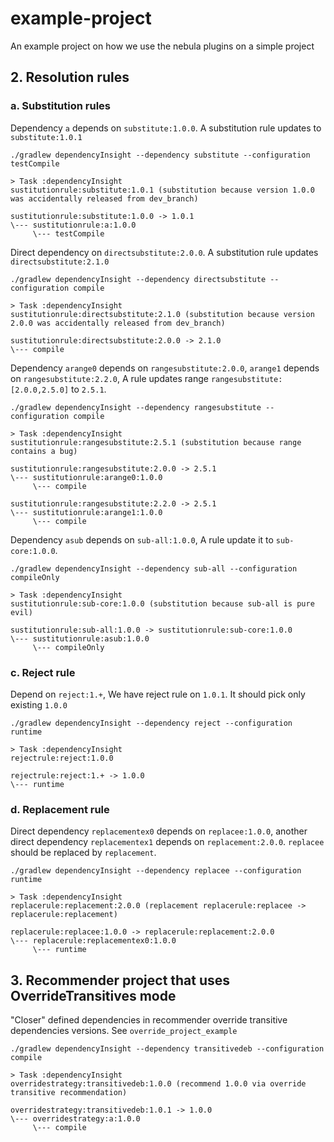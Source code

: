 # example-project
An example project on how we use the nebula plugins on a simple project

## 2. Resolution rules
### a. Substitution rules

Dependency `a` depends on `substitute:1.0.0`. A substitution rule updates to `substitute:1.0.1`

`./gradlew dependencyInsight --dependency substitute --configuration testCompile`

```
> Task :dependencyInsight
sustitutionrule:substitute:1.0.1 (substitution because version 1.0.0 was accidentally released from dev_branch)

sustitutionrule:substitute:1.0.0 -> 1.0.1
\--- sustitutionrule:a:1.0.0
     \--- testCompile
```

Direct dependency on `directsubstitute:2.0.0`. A substitution rule updates `directsubstitute:2.1.0`

`./gradlew dependencyInsight --dependency directsubstitute --configuration compile`

```
> Task :dependencyInsight
sustitutionrule:directsubstitute:2.1.0 (substitution because version 2.0.0 was accidentally released from dev_branch)

sustitutionrule:directsubstitute:2.0.0 -> 2.1.0
\--- compile
```  

Dependency `arange0` depends on `rangesubstitute:2.0.0`, `arange1` depends on `rangesubstitute:2.2.0`, A rule updates range `rangesubstitute:[2.0.0,2.5.0]` to `2.5.1`.

`./gradlew dependencyInsight --dependency rangesubstitute --configuration compile`

```
> Task :dependencyInsight
sustitutionrule:rangesubstitute:2.5.1 (substitution because range contains a bug)

sustitutionrule:rangesubstitute:2.0.0 -> 2.5.1
\--- sustitutionrule:arange0:1.0.0
     \--- compile

sustitutionrule:rangesubstitute:2.2.0 -> 2.5.1
\--- sustitutionrule:arange1:1.0.0
     \--- compile
```

Dependency `asub` depends on `sub-all:1.0.0`, A rule update it to `sub-core:1.0.0`.

`./gradlew dependencyInsight --dependency sub-all --configuration compileOnly`

```
> Task :dependencyInsight
sustitutionrule:sub-core:1.0.0 (substitution because sub-all is pure evil)

sustitutionrule:sub-all:1.0.0 -> sustitutionrule:sub-core:1.0.0
\--- sustitutionrule:asub:1.0.0
     \--- compileOnly
```

### c. Reject rule

Depend on `reject:1.+`, We have reject rule on `1.0.1`. It should pick only existing `1.0.0`

`./gradlew dependencyInsight --dependency reject --configuration runtime`

```
> Task :dependencyInsight
rejectrule:reject:1.0.0

rejectrule:reject:1.+ -> 1.0.0
\--- runtime
```

### d. Replacement rule

Direct dependency `replacementex0` depends on `replacee:1.0.0`, another direct dependency `replacementex1` depends on `replacement:2.0.0`. `replacee` should be replaced by `replacement`.

`./gradlew dependencyInsight --dependency replacee --configuration runtime`

```
> Task :dependencyInsight
replacerule:replacement:2.0.0 (replacement replacerule:replacee -> replacerule:replacement)

replacerule:replacee:1.0.0 -> replacerule:replacement:2.0.0
\--- replacerule:replacementex0:1.0.0
     \--- runtime
```

## 3. Recommender project that uses OverrideTransitives mode

"Closer" defined dependencies in recommender override transitive dependencies versions. See `override_project_example`

`./gradlew dependencyInsight --dependency transitivedeb --configuration compile`

```
> Task :dependencyInsight
overridestrategy:transitivedeb:1.0.0 (recommend 1.0.0 via override transitive recommendation)

overridestrategy:transitivedeb:1.0.1 -> 1.0.0
\--- overridestrategy:a:1.0.0
     \--- compile
```